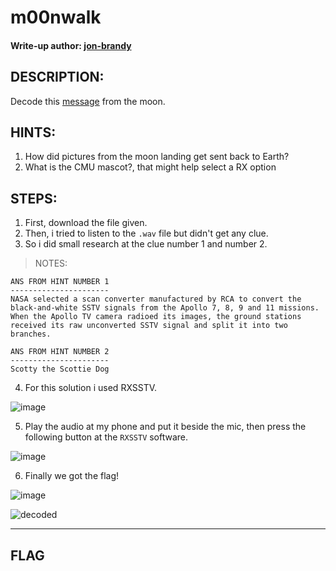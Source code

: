 # m00nwalk
#### Write-up author: [jon-brandy](https://github.com/jon-brandy)
## DESCRIPTION:
Decode this [message](https://github.com/jon-brandy/CTF-WRITE-UP/blob/f1c374c5e017a1a1e727f555d6fa81a7f4af7fc8/Asset/m00nwalk/message.wav) from the moon.
## HINTS:
1. How did pictures from the moon landing get sent back to Earth?
2. What is the CMU mascot?, that might help select a RX option
## STEPS:
1. First, download the file given.
2. Then, i tried to listen to the `.wav` file but didn't get any clue.
3. So i did small research at the clue number 1 and number 2.

> NOTES:
```
ANS FROM HINT NUMBER 1
----------------------
NASA selected a scan converter manufactured by RCA to convert the black-and-white SSTV signals from the Apollo 7, 8, 9 and 11 missions. When the Apollo TV camera radioed its images, the ground stations received its raw unconverted SSTV signal and split it into two branches.
```

```
ANS FROM HINT NUMBER 2
----------------------
Scotty the Scottie Dog
```

4. For this solution i used RXSSTV.

![image](https://user-images.githubusercontent.com/70703371/180455032-6a1775f8-ebe2-441a-b6cb-500b6894f133.png)

5. Play the audio at my phone and put it beside the mic, then press the following button at the `RXSSTV` software.

![image](https://user-images.githubusercontent.com/70703371/180455709-c87ed558-46c2-43ac-b328-da40ea4ec892.png)

6. Finally we got the flag!

![image](https://user-images.githubusercontent.com/70703371/180457460-12bdb6d1-80fe-47fc-b665-49c8c4394be8.png)

![decoded](https://user-images.githubusercontent.com/70703371/180457648-57a0a00a-28fc-4061-842c-1d5c7057ccc6.jpg)

---
## FLAG

```

```
